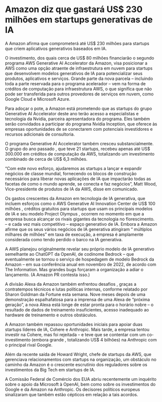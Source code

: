 # Amazon diz que gastará US$ 230 milhões em startups generativas de IA

A Amazon afirma que comprometerá até US$ 230 milhões para startups que criem aplicativos generativos baseados em IA.

O investimento, dos quais cerca de US$ 80 milhões financiarão o segundo programa AWS Generative AI Accelerator da Amazon, visa posicionar a AWS como uma opção atraente de infraestrutura em nuvem para startups que desenvolvem modelos generativos de IA para potencializar seus produtos, aplicativos e serviços. Grande parte da nova parcela – incluindo toda a parte reservada para o programa acelerador – vem na forma de créditos de computação para infraestrutura AWS, o que significa que não pode ser transferida para outros provedores de serviços em nuvem, como Google Cloud e Microsoft Azure.

Para adoçar o pote, a Amazon está prometendo que as startups do grupo Generative AI Accelerator deste ano terão acesso a especialistas e tecnologia da Nvidia, parceira apresentadora do programa. Eles também serão convidados a participar do programa Nvidia Inception, que oferece às empresas oportunidades de se conectarem com potenciais investidores e recursos adicionais de consultoria.

O programa Generative AI Accelerator também cresceu substancialmente. O grupo do ano passado , que teve 21 startups, recebeu apenas até US$ 300.000 em créditos de computação da AWS, totalizando um investimento combinado de cerca de US$ 6,3 milhões.

“Com este novo esforço, ajudaremos as startups a lançar e expandir negócios de classe mundial, fornecendo os blocos de construção necessários para liberar novas aplicações de IA que impactarão todas as facetas de como o mundo aprende, se conecta e faz negócios”, Matt Wood, Vice-presidente de produtos de IA da AWS, disse em comunicado.

Os gastos crescentes da Amazon em tecnologia de IA generativa, que incluem esforços como o AWS Generative AI Innovation Center de US$ 100 milhões , créditos gratuitos para startups que usam os principais modelos de IA e seu modelo Project Olympus , ocorrem no momento em que a empresa busca alcançar os rivais gigantes da tecnologia no florescimento. – e cada vez mais competitivo – espaço generativo de IA. Embora a Amazon afirme que os seus vários negócios de IA generativa atingiram “ múltiplos milhares de milhões” em taxa de execução, a empresa é amplamente considerada como tendo perdido o barco na IA generativa.

A AWS planejou originalmente revelar seu próprio modelo de IA generativo semelhante ao ChatGPT da OpenAI, de codinome Bedrock – que eventualmente se tornou  o serviço de hospedagem de modelo Bedrock da Amazon  – em sua conferência anual em novembro de 2022, de acordo com The Information. Mas grandes bugs forçaram a organização a adiar o lançamento. (A Amazon PR contesta isso.)

A divisão Alexa da Amazon também enfrentou desafios , graças a contratempos técnicos e lutas políticas internas, conforme relatado por Sharon Goldman da Fortune esta semana. Nove meses depois de uma demonstração espalhafatosa para a imprensa de uma Alexa de “próxima geração”, a nova Alexa está longe de estar pronta para o horário nobre – o resultado de dados de treinamento insuficientes, acesso inadequado ao hardware de treinamento e outros obstáculos.

A Amazon também repassou oportunidades iniciais para apoiar duas startups líderes de IA, Cohere e Anthropic. Mais tarde, a empresa tentou investir na Cohere, mas foi rejeitada – e teve que se contentar com um co-investimento (embora  grande , totalizando US$ 4 bilhões) na Anthropic com o principal rival Google. 

Além da recente saída de Howard Wright, chefe de startups da AWS, que gerenciava relacionamentos com startups na organização, um obstáculo no caminho da Amazon é o crescente escrutínio dos reguladores sobre os investimentos da Big Tech em startups de IA.

A Comissão Federal de Comércio dos EUA abriu recentemente um inquérito sobre o apoio da Microsoft à OpenAI, bem como sobre os investimentos do Google e da Amazon na Anthropic. Os decisores políticos europeus sinalizaram que também estão cépticos em relação a tais acordos.
